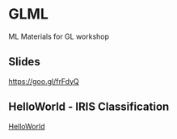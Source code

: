 # GLML
ML Materials for GL workshop

## Slides
https://goo.gl/frFdyQ

## HelloWorld - IRIS Classification
[HelloWorld](https://github.com/rosdyana/GLML/tree/master/helloWorld)
